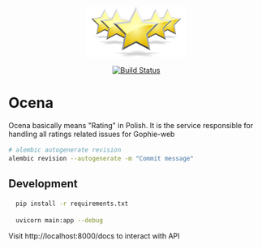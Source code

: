 <p align="center"><img src="assets/logo.jpeg" alt="Ocena" height="100px"></p>

<div align="center">
  <a href="https://travis-ci.com/Go-phie/ocena">
    <img src="https://travis-ci.com/Go-phie/ocena.svg?branch=master" alt="Build Status">
  </a>
</div>

# Ocena

Ocena basically means "Rating" in Polish. It is the service responsible for handling all ratings related issues for Gophie-web

```bash
# alembic autogenerate revision
alembic revision --autogenerate -m "Commit message"
```
## Development

```bash
  pip install -r requirements.txt

  uvicorn main:app --debug
```

Visit http://localhost:8000/docs to interact with API
